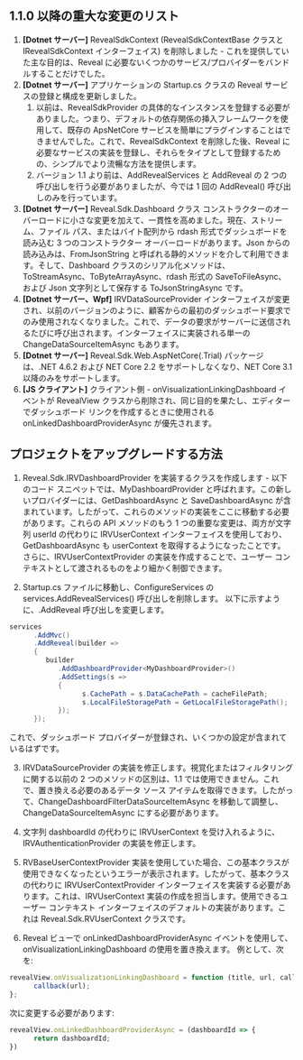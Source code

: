 ## 1.1.0 以降の重大な変更のリスト

1. **[Dotnet サーバー]** RevealSdkContext (RevealSdkContextBase クラスと IRevealSdkContext インターフェイス) を削除しました - これを提供していた主な目的は、Reveal に必要ないくつかのサービス/プロバイダーをバンドルすることだけでした。
2. **[Dotnet サーバー]** アプリケーションの Startup.cs クラスの Reveal サービスの登録と構成を更新しました。
   1. 以前は、RevealSdkProvider の具体的なインスタンスを登録する必要がありました。つまり、デフォルトの依存関係の挿入フレームワークを使用して、既存の ApsNetCore サービスを簡単にプラグインすることはできませんでした。これで、RevealSdkContext を削除した後、Reveal に必要なサービスの実装を登録し、それらをタイプとして登録するための、シンプルでより流暢な方法を提供します。
   2. バージョン 1.1 より前は、AddRevealServices と AddReveal の 2 つの呼び出しを行う必要がありましたが、今では 1 回の AddReveal() 呼び出しのみを行っています。
3. **[Dotnet サーバー]** Reveal.Sdk.Dashboard クラス コンストラクターのオーバーロードに小さな変更を加えて、一貫性を高めました。現在、ストリーム、ファイル パス、またはバイト配列から rdash 形式でダッシュボードを読み込む 3 つのコンストラクター オーバーロードがあります。Json からの読み込みは、FromJsonString と呼ばれる静的メソッドを介して利用できます。そして、Dashboard クラスのシリアル化メソッドは、ToStreamAsync、ToByteArrayAsync、rdash 形式の SaveToFileAsync、および Json 文字列として保存する ToJsonStringAsync です。
4. **[Dotnet サーバー、Wpf]** IRVDataSourceProvider インターフェイスが変更され、以前のバージョンのように、顧客からの最初のダッシュボード要求でのみ使用されなくなりました。これで、データの要求がサーバーに送信されるたびに呼び出されます。インターフェイスに実装される単一の ChangeDataSourceItemAsync もあります。
5. **[Dotnet サーバー]** Reveal.Sdk.Web.AspNetCore(.Trial) パッケージは、.NET 4.6.2 および NET Core 2.2 をサポートしなくなり、NET Core 3.1 以降のみをサポートします。
6. **[JS クライアント]** クライアント側 - onVisualizationLinkingDashboard イベントが RevealView クラスから削除され、同じ目的を果たし、エディターでダッシュボード リンクを作成するときに使用される onLinkedDashboardProviderAsync が優先されます。

## プロジェクトをアップグレードする方法

1. Reveal.Sdk.IRVDashboardProvider を実装するクラスを作成します - 以下のコード スニペットでは、MyDashboardProvider と呼ばれます。この新しいプロバイダーには、GetDashboardAsync と SaveDashboardAsync が含まれています。したがって、これらのメソッドの実装をここに移動する必要があります。これらの API メソッドのもう 1 つの重要な変更は、両方が文字列 userId の代わりに IRVUserContext インターフェイスを使用しており、GetDashboardAsync も userContext を取得するようになったことです。
さらに、IRVUserContextProvider の実装を作成することで、ユーザー コンテキストとして渡されるものをより細かく制御できます。

2. Startup.cs ファイルに移動し、ConfigureServices の services.AddRevealServices() 呼び出しを削除します。
以下に示すように、.AddReveal 呼び出しを変更します。
```csharp
services
      .AddMvc()
      .AddReveal(builder => 
      {
         builder
            .AddDashboardProvider<MyDashboardProvider>()
            .AddSettings(s =>
            {
                  s.CachePath = s.DataCachePath = cacheFilePath;
                  s.LocalFileStoragePath = GetLocalFileStoragePath();
            });
      });
```
これで、ダッシュボード プロバイダーが登録され、いくつかの設定が含まれているはずです。

3. IRVDataSourceProvider の実装を修正します。視覚化またはフィルタリングに関する以前の 2 つのメソッドの区別は、1.1 では使用できません。これで、置き換える必要のあるデータ ソース アイテムを取得できます。したがって、ChangeDashboardFilterDataSourceItemAsync を移動して調整し、ChangeDataSourceItemAsync にする必要があります。
4. 文字列 dashboardId の代わりに IRVUserContext を受け入れるように、IRVAuthenticationProvider の実装を修正します。
5. RVBaseUserContextProvider 実装を使用していた場合、この基本クラスが使用できなくなったというエラーが表示されます。したがって、基本クラスの代わりに IRVUserContextProvider インターフェイスを実装する必要があります。これは、IRVUserContext 実装の作成を担当します。使用できるユーザー コンテキスト インターフェイスのデフォルトの実装があります。これは Reveal.Sdk.RVUserContext クラスです。

6. Reveal ビューで onLinkedDashboardProviderAsync イベントを使用して、onVisualizationLinkingDashboard の使用を置き換えます。 
例として、次を:
```javascript
revealView.onVisualizationLinkingDashboard = function (title, url, callback) {
      callback(url);
};
```
次に変更する必要があります:
```javascript
revealView.onLinkedDashboardProviderAsync = (dashboardId => {
      return dashboardId;
})
```
